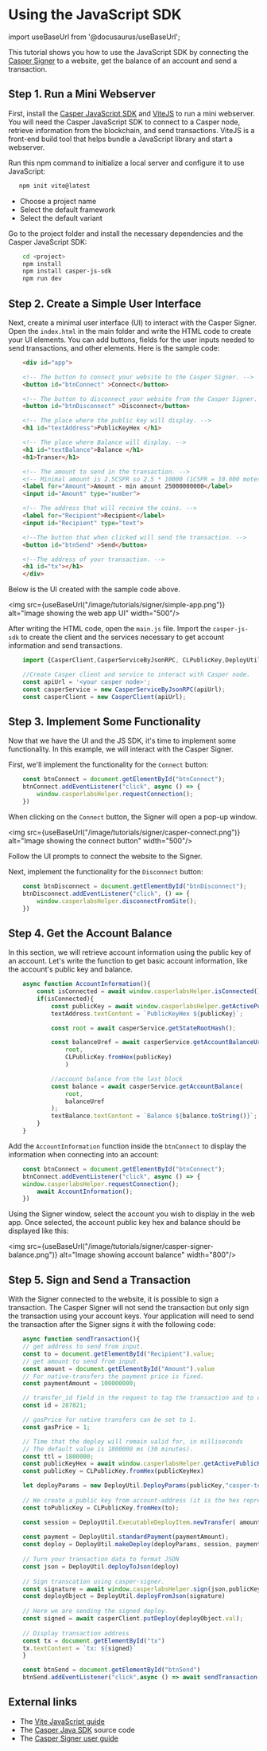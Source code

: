 # Using the JavaScript SDK

import useBaseUrl from '@docusaurus/useBaseUrl';

This tutorial shows you how to use the JavaScript SDK by connecting the [Casper Signer](https://chrome.google.com/webstore/detail/casper-signer/djhndpllfiibmcdbnmaaahkhchcoijce) to a website, get the balance of an account and send a transaction.

## Step 1. Run a Mini Webserver

First, install the [Casper JavaScript SDK](https://github.com/casper-ecosystem/casper-js-sdk) and [ViteJS](https://vitejs.dev/guide/) to run a mini webserver. You will need the Casper JavaScript SDK to connect to a Casper node, retrieve information from the blockchain, and send transactions. ViteJS is a front-end build tool that helps bundle a JavaScript library and start a webserver. 

Run this npm command to initialize a local server and configure it to use JavaScript:

```bash
   npm init vite@latest
```

- Choose a project name
- Select the default framework
- Select the default variant

Go to the project folder and install the necessary dependencies and the Casper JavaScript SDK:

```bash
	cd <project>
	npm install
	npm install casper-js-sdk
	npm run dev
```

## Step 2. Create a Simple User Interface 

Next, create a minimal user interface (UI) to interact with the Casper Signer. Open the `index.html` in the main folder and write the HTML code to create your UI elements. You can add buttons, fields for the user inputs needed to send transactions, and other elements. Here is the sample code:

```html
	<div id="app">

	<!-- The button to connect your website to the Casper Signer. -->
	<button id="btnConnect" >Connect</button>

	<!-- The button to disconnect your website from the Casper Signer. -->
	<button id="btnDisconnect" >Disconnect</button>

	<!-- The place where the public key will display. -->
	<h1 id="textAddress">PublicKeyHex </h1>

	<!-- The place where Balance will display. -->
	<h1 id="textBalance">Balance </h1>
	<h1>Transer</h1>

	<!-- The amount to send in the transaction. -->
	<!-- Minimal amount is 2.5CSPR so 2.5 * 10000 (1CSPR = 10.000 motes)  -->
	<label for="Amount">Amount - min amount 25000000000</label>
	<input id="Amount" type="number">

	<!-- The address that will receive the coins. -->
	<label for="Recipient">Recipient</label>
	<input id="Recipient" type="text">

	<!--The button that when clicked will send the transaction. -->
	<button id="btnSend" >Send</button>

	<!--The address of your transaction. -->
	<h1 id="tx"></h1>
	</div>
```

Below is the UI created with the sample code above.

<img src={useBaseUrl("/image/tutorials/signer/simple-app.png")} alt="Image showing the web app UI" width="500"/>

After writing the HTML code, open the `main.js` file. Import the `casper-js-sdk` to create the client and the services necessary to get account information and send transactions.

```javascript
	import {CasperClient,CasperServiceByJsonRPC, CLPublicKey,DeployUtil } from "casper-js-sdk";

	//Create Casper client and service to interact with Casper node.
	const apiUrl = '<your casper node>';
	const casperService = new CasperServiceByJsonRPC(apiUrl);
	const casperClient = new CasperClient(apiUrl);
```

## Step 3. Implement Some Functionality

Now that we have the UI and the JS SDK, it's time to implement some functionality. In this example, we will interact with the Casper Signer.

First, we'll implement the functionality for the `Connect` button:

```javascript
	const btnConnect = document.getElementById("btnConnect");
	btnConnect.addEventListener("click", async () => {
		window.casperlabsHelper.requestConnection();
	})
```

When clicking on the `Connect` button, the Signer will open a pop-up window. 

<img src={useBaseUrl("/image/tutorials/signer/casper-connect.png")} alt="Image showing the connect button" width="500"/> 

Follow the UI prompts to connect the website to the Signer.

Next, implement the functionality for the `Disconnect` button:

```javascript
	const btnDisconnect = document.getElementById("btnDisconnect");
	btnDisconnect.addEventListener("click", () => {
		window.casperlabsHelper.disconnectFromSite();
	})
```

## Step 4. Get the Account Balance

In this section, we will retrieve account information using the public key of an account. Let's write the function to get basic account information, like the account's public key and balance.

```javascript
	async function AccountInformation(){
		const isConnected = await window.casperlabsHelper.isConnected()
		if(isConnected){
			const publicKey = await window.casperlabsHelper.getActivePublicKey();
			textAddress.textContent = `PublicKeyHex ${publicKey}`;

			const root = await casperService.getStateRootHash();

			const balanceUref = await casperService.getAccountBalanceUrefByPublicKey(
				root, 
				CLPublicKey.fromHex(publicKey)
				)

			//account balance from the last block
			const balance = await casperService.getAccountBalance(
				root,
				balanceUref
			);
			textBalance.textContent = `Balance ${balance.toString()}`;
		}
	}
```

Add the `AccountInformation` function inside the `btnConnect` to display the information when connecting into an account:

```javascript
	const btnConnect = document.getElementById("btnConnect");
	btnConnect.addEventListener("click", async () => {
	window.casperlabsHelper.requestConnection();
		await AccountInformation();
	})
``` 

Using the Signer window, select the account you wish to display in the web app. Once selected, the account public key hex and balance should be displayed like this:

<img src={useBaseUrl("/image/tutorials/signer/casper-signer-balance.png")} alt="Image showing account balance" width="800"/>

## Step 5. Sign and Send a Transaction

With the Signer connected to the website, it is possible to sign a transaction. The Casper Signer will not send the transaction but only sign the transaction using your account keys. Your application will need to send the transaction after the Signer signs it with the following code:

```javascript
	async function sendTransaction(){
	// get address to send from input.
	const to = document.getElementById("Recipient").value;
	// get amount to send from input.
	const amount = document.getElementById("Amount").value
	// For native-transfers the payment price is fixed.
	const paymentAmount = 100000000;

	// transfer_id field in the request to tag the transaction and to correlate it to your back-end storage.
	const id = 287821;

	// gasPrice for native transfers can be set to 1.
	const gasPrice = 1;

	// Time that the deploy will remain valid for, in milliseconds
	// The default value is 1800000 ms (30 minutes).
	const ttl = 1800000;
	const publicKeyHex = await window.casperlabsHelper.getActivePublicKey();
	const publicKey = CLPublicKey.fromHex(publicKeyHex)

	let deployParams = new DeployUtil.DeployParams(publicKey,"casper-test",gasPrice,ttl );
	
	// We create a public key from account-address (it is the hex representation of the public-key with an added prefix).
	const toPublicKey = CLPublicKey.fromHex(to);

	const session = DeployUtil.ExecutableDeployItem.newTransfer( amount,toPublicKey,null,id);
	
	const payment = DeployUtil.standardPayment(paymentAmount);
	const deploy = DeployUtil.makeDeploy(deployParams, session, payment);
	
	// Turn your transaction data to format JSON
	const json = DeployUtil.deployToJson(deploy)
	
	// Sign transcation using casper-signer.
	const signature = await window.casperlabsHelper.sign(json,publicKeyHex,to)
	const deployObject = DeployUtil.deployFromJson(signature)
	
	// Here we are sending the signed deploy.
	const signed = await casperClient.putDeploy(deployObject.val);
	
	// Display transaction address
	const tx = document.getElementById("tx")
	tx.textContent = `tx: ${signed}`
	}

	const btnSend = document.getElementById("btnSend")
	btnSend.addEventListener("click",async () => await sendTransaction())
```

## External links

* The [Vite JavaScript guide](https://vitejs.dev/guide/)
* The [Casper Java SDK](https://github.com/casper-ecosystem/casper-js-sdk)  source code
* The [Casper Signer user guide](https://docs.cspr.community/docs/user-guides/SignerGuide.html)
